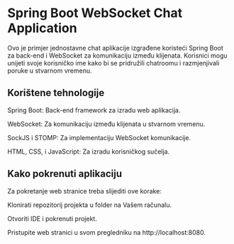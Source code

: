 # Spring Boot WebSocket Chat Application

Ovo je primjer jednostavne chat aplikacije izgrađene koristeći Spring Boot za back-end i WebSocket za komunikaciju između klijenata. Korisnici mogu unijeti svoje korisničko ime kako bi se pridružili chatroomu i razmjenjivali poruke u stvarnom vremenu.


## Korištene tehnologije

Spring Boot: Back-end framework za izradu web aplikacija.

WebSocket: Za komunikaciju između klijenata u stvarnom vremenu.

SockJS i STOMP: Za implementaciju WebSocket komunikacije.

HTML, CSS, i JavaScript: Za izradu korisničkog sučelja.


## Kako pokrenuti aplikaciju

Za pokretanje web stranice treba slijediti ove korake:

Klonirati repozitorij projekta u folder na Vašem računalu.

Otvoriti IDE i pokrenuti projekt.

Pristupite web stranici u svom pregledniku na http://localhost:8080.
